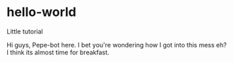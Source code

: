 # hello-world
Little tutorial

Hi guys, Pepe-bot here. I bet you're wondering how I got into this mess eh?
I think its almost time for breakfast.
